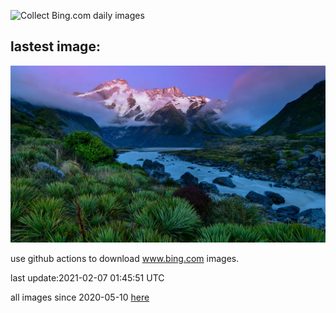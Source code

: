 ![Collect Bing.com daily images](https://github.com/counter2015/bing-daily-images/workflows/Collect%20Bing.com%20daily%20images/badge.svg)
## lastest image:
![](images/MountSefton.jpg)

use github actions to download www.bing.com images.

last update:2021-02-07 01:45:51 UTC

all images since 2020-05-10 [here](https://github.com/counter2015/bing-daily-images/tree/master/images) 
